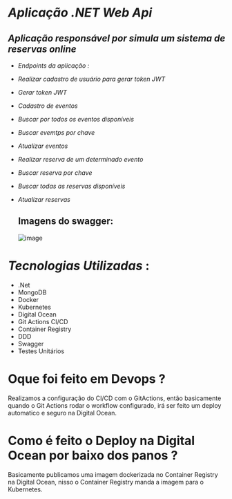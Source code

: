 # *Aplicação .NET Web Api*
## *Aplicação responsável por simula um sistema de reservas online*
- *Endpoints da aplicação :*
- *Realizar cadastro de usuário para gerar token JWT*
- *Gerar token JWT*
- *Cadastro de eventos*
- *Buscar por todos os eventos disponíveis*
- *Buscar evemtps por chave*
- *Atualizar eventos*
- *Realizar reserva de um determinado evento*
- *Buscar reserva por chave*
- *Buscar todas as reservas disponíveis*
- *Atualizar reservas*
   
  Imagens do swagger:
  ---
  ![image](https://github.com/joaupaulo/EventBookingSystem/assets/61383712/cd8992b3-4ac5-4a3c-8fb6-09d0973126fe)


# *Tecnologias Utilizadas* :
- .Net
- MongoDB
- Docker
- Kubernetes
- Digital Ocean
- Git Actions CI/CD
- Container Registry
- DDD
- Swagger
- Testes Unitários

# Oque foi feito em Devops ? 
Realizamos a configuração do CI/CD com o GitActions, então basicamente quando o Git Actions rodar o workflow configurado, irá ser feito um deploy automatico e seguro na Digital Ocean.

# Como é feito o Deploy na Digital Ocean por baixo dos panos ?
Basicamente publicamos uma imagem dockerizada no Container Registry na Digital Ocean, nisso o Container Registry manda a imagem para o Kubernetes.
